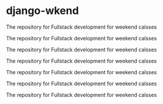 # django-wkend
The repository for Fullstack development for weekend calsses

The repository for Fullstack development for weekend calsses

The repository for Fullstack development for weekend calsses

The repository for Fullstack development for weekend calsses

The repository for Fullstack development for weekend calsses

The repository for Fullstack development for weekend calsses

The repository for Fullstack development for weekend calsses
